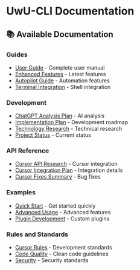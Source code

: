 # UwU-CLI Documentation

## 📚 Available Documentation

### Guides
- [User Guide](guides/USER_GUIDE.md) - Complete user manual
- [Enhanced Features](guides/ENHANCED_FEATURES_SUMMARY.md) - Latest features
- [Autopilot Guide](guides/AUTOPILOT_README.md) - Automation features
- [Terminal Integration](guides/TERMINAL_INTEGRATION_README.md) - Shell integration

### Development
- [ChatGPT Analysis Plan](development/CHATGPT_ANALYSIS_IMPLEMENTATION_PLAN.md) - AI analysis
- [Implementation Plan](development/IMMEDIATE_IMPLEMENTATION_PLAN.md) - Development roadmap
- [Technology Research](development/TECHNOLOGY_RESEARCH.md) - Technical research
- [Project Status](development/PROJECT_STATUS.md) - Current status

### API Reference
- [Cursor API Research](api/CURSOR_API_RESEARCH.md) - Cursor integration
- [Cursor Integration Plan](api/CURSOR_INTEGRATION_PLAN.md) - Integration details
- [Cursor Fixes Summary](api/COMPREHENSIVE_CURSOR_FIXES_SUMMARY.md) - Bug fixes

### Examples
- [Quick Start](examples/quick_start/) - Get started quickly
- [Advanced Usage](examples/advanced/) - Advanced features
- [Plugin Development](examples/plugins/) - Custom plugins

### Rules and Standards
- [Cursor Rules](rules/) - Development standards
- [Code Quality](rules/clean-code.mdc) - Clean code guidelines
- [Security](rules/) - Security standards

